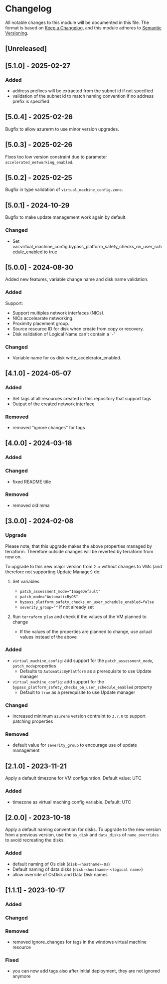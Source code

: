 # Changelog

All notable changes to this module will be documented in this file. 
The format is based on [Keep a Changelog](https://keepachangelog.com/en/1.1.0/),
and this module adheres to [Semantic Versioning](https://semver.org/spec/v2.0.0.html).

## [Unreleased]

## [5.1.0] - 2025-02-27

### Added

- address prefixes will be extracted from the subnet id if not specified
- validation of the subnet id to match naming convention if no address prefix is specified

## [5.0.4] - 2025-02-26

Bugfix to allow azurerm to use minor version upgrades.

## [5.0.3] - 2025-02-26

Fixes too low version constraint due to parameter `accelerated_networking_enabled`.

## [5.0.2] - 2025-02-25

Bugfix in type validation of `virtual_machine_config.zone`.

## [5.0.1] - 2024-10-29

Bugfix to make update management work again by default.

### Changed
- Set var.virtual_machine_config.bypass_platform_safety_checks_on_user_schedule_enabled to true

## [5.0.0] - 2024-08-30

Added new features, variable change name and disk name validation.

### Added

Support:

- Support multiples network interfaces (NICs).
- NICs accelearate networking.
- Proximity placement group.
- Source resource ID for disk when create from copy or recovery.
- Disk validation of Logical Name can't contain a '-'

### Changed

- Variable name for os disk write_accelerator_enabled.

## [4.1.0] - 2024-05-07

### Added

- Set tags at all resources created in this repository that support tags
- Output of the created network interface

### Removed

- removed "ignore changes" for tags

## [4.0.0] - 2024-03-18

### Added

### Changed

- fixed README title

### Removed

- removed old mma

## [3.0.0] - 2024-02-08

### Upgrade

Please note, that this upgrade makes the above properties managed by terraform. Therefore outside changes will be reverted by terraform from now on.

To upgrade to this new major version from `2.x` without changes to VMs (and therefore not supporting Update Manager) do:

1. Set variables

    - `patch_assessment_mode="ImageDefault"`
    - `patch_mode="AutomaticByOS"`
    - `bypass_platform_safety_checks_on_user_schedule_enabled=false`
    - `severity_group=""` if not already set

1. Run `terraform plan` and check if the values of the VM planned to change


    - If the values of the properties are planned to change, use actual values instead of the above

### Added

- `virtual_machine_config`: add support for the `patch_assessment_mode`, `patch_mode`properties
  - Defaults to `AutomaticByPlatform` as a prerequisite to use Update manager
- `virtual_machine_config`: add support for the `bypass_platform_safety_checks_on_user_schedule_enabled` property
  - Default to `true` as a prerequisite to use Update manager

### Changed

- increased minimum `azurerm` version contraint to `3.7.0` to support patching properties

### Removed

- default value for `severity_group` to encourage use of update management

## [2.1.0] - 2023-11-21

Apply a default timezone for VM configuration. Default value: UTC

### Added

- timezone as virtual maching config variable. Default: UTC

## [2.0.0] - 2023-10-18

Apply a default naming convention for disks. To upgrade to the new version from a previous version, use the `os_disk` and `data_disks` of `name_overrides` to avoid recreating the disks.

### Added

- default naming of Os disk (`disk-<hostname>-Os`)
- Default naming of data disks (`disk-<hostname>-<logical name>`)
- allow override of OsDisk and Data Disk names

## [1.1.1] - 2023-10-17

### Added

### Changed

### Removed

- removed ignore_changes for tags in the windows virtual machine resource

### Fixed

- you can now add tags also after initial deployment, they are not ignored anymore
